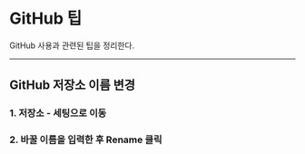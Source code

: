 # GitHub 팁
GitHub 사용과 관련된 팁을 정리한다.
- - -
## GitHub 저장소 이름 변경
### 1. 저장소 - 세팅으로 이동
### 2. 바꿀 이름을 입력한 후 Rename 클릭
